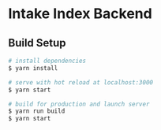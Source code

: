 # Intake Index Backend

## Build Setup

```bash
# install dependencies
$ yarn install

# serve with hot reload at localhost:3000
$ yarn start

# build for production and launch server
$ yarn run build
$ yarn start

```
